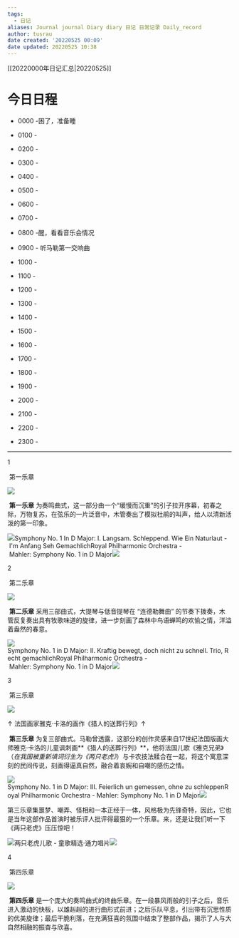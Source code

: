 ```yaml
---
tags:
  - 日记
aliases: Journal journal Diary diary 日记 日常记录 Daily_record
author: tusrau
date created: '20220525 00:09'
date updated: 20220525 10:38
---
```


[[20220000年日记汇总|20220525]]

# 今日日程

- 0000 -困了，准备睡
- 0100 -
- 0200 -
- 0300 -
- 0400 -
- 0500 -
- 0600 -
- 0700 -
- 0800 -醒，看看音乐会情况

- 0900 - 听马勒第一交响曲
- 1000 -
- 1100 -
- 1200 -
- 1300 -
- 1400 -
- 1500 -
- 1600 -
- 1700 -
- 1800 -

- 1900 -
- 2000 -
- 2100 -
- 2200 -
- 2300 -

---

1

 第一乐章

![](http://image109.360doc.com/DownloadImg/2019/09/0515/170253879_17_20190905034617329)

  

 **第一乐章** 为奏鸣曲式，这一部分由一个“缓慢而沉重”的引子拉开序幕，初春之际，万物复苏，在弦乐的一片泛音中，木管奏出了模拟杜鹃的叫声，给人以清新活泼的第一印象。

![](http://image109.360doc.com/DownloadImg/2019/09/0515/170253879_18_20190905034617469.jpg)Symphony No. 1 In D Major: I. Langsam. Schleppend. Wie Ein Naturlaut - I'm Anfang Seh GemachlichRoyal Philharmonic Orchestra - Mahler: Symphony No. 1 in D Major![](http://image109.360doc.com/DownloadImg/2019/09/0515/170253879_3_20190905034615157.png)

  

  

2

 第二乐章

![](http://image109.360doc.com/DownloadImg/2019/09/0515/170253879_19_20190905034617579)

  

 **第二乐章** 采用三部曲式，大提琴与低音提琴在 “连德勒舞曲” 的节奏下拨奏，木管反复奏出具有牧歌味道的旋律，进一步刻画了森林中鸟语蝉鸣的欢愉之情，洋溢着盎然的春意。

![](http://image109.360doc.com/DownloadImg/2019/09/0515/170253879_18_20190905034617469.jpg)Symphony No. 1 in D Major: II. Kraftig bewegt, doch nicht zu schnell. Trio, Recht gemachlichRoyal Philharmonic Orchestra - Mahler: Symphony No. 1 in D Major![](http://image109.360doc.com/DownloadImg/2019/09/0515/170253879_3_20190905034615157.png)

  

  

3

 第三乐章 

![](http://image109.360doc.com/DownloadImg/2019/09/0515/170253879_20_20190905034617907)

↑ 法国画家雅克·卡洛的画作《猎人的送葬行列》↑

  

 **第三乐章** 为复三部曲式。马勒曾透露，这部分的创作灵感来自17世纪法国版画大师雅克·卡洛的儿童讽刺画**《猎人的送葬行列》**，他将法国儿歌《雅克兄弟》（_在我国被重新填词衍生为《两只老虎》_）与卡农技法糅合在一起，将这个寓意深刻的民间传说，刻画得逼真自然，融合着哀婉和自嘲的感伤之情。

![](http://image109.360doc.com/DownloadImg/2019/09/0515/170253879_18_20190905034617469.jpg)Symphony No. 1 in D Major: III. Feierlich un gemessen, ohne zu schleppenRoyal Philharmonic Orchestra - Mahler: Symphony No. 1 in D Major![](http://image109.360doc.com/DownloadImg/2019/09/0515/170253879_3_20190905034615157.png)  

第三乐章集噩梦、嘲弄、怪相和一本正经于一体，风格极为先锋奇特，因此，它也是当年这部作品首演时被乐评人批评得最狠的一个乐章。来，还是让我们听一下《两只老虎》压压惊吧！

![](http://image109.360doc.com/DownloadImg/2019/09/0515/170253879_21_2019090503461847.jpg)两只老虎儿歌 - 童歌精选·通力唱片![](http://image109.360doc.com/DownloadImg/2019/09/0515/170253879_3_20190905034615157.png)

  

  

4

 第四乐章 

![](http://image109.360doc.com/DownloadImg/2019/09/0515/170253879_22_20190905034618313)

 **第四乐章** 是一个庞大的奏鸣曲式的终曲乐章。在一段暴风雨般的引子之后，音乐进入激动的快板，以雄赳赳的进行曲形式前进；之后乐队平息，引出带有沉思性质的优美旋律；最后干脆利落，在充满狂喜的氛围中结束了整部作品，揭示了人与大自然相融的振奋与欣喜。

